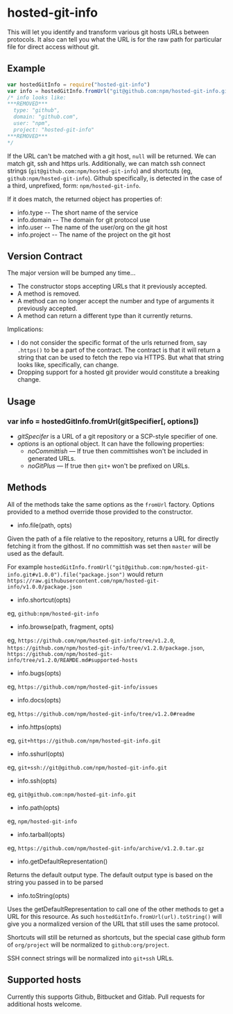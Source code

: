 # hosted-git-info

This will let you identify and transform various git hosts URLs between
protocols.  It also can tell you what the URL is for the raw path for
particular file for direct access without git.

## Example

```javascript
var hostedGitInfo = require("hosted-git-info")
var info = hostedGitInfo.fromUrl("git@github.com:npm/hosted-git-info.git", opts)
/* info looks like:
***REMOVED***
  type: "github",
  domain: "github.com",
  user: "npm",
  project: "hosted-git-info"
***REMOVED***
*/
```

If the URL can't be matched with a git host, `null` will be returned.  We
can match git, ssh and https urls.  Additionally, we can match ssh connect
strings (`git@github.com:npm/hosted-git-info`) and shortcuts (eg,
`github:npm/hosted-git-info`).  Github specifically, is detected in the case
of a third, unprefixed, form: `npm/hosted-git-info`.

If it does match, the returned object has properties of:

* info.type -- The short name of the service
* info.domain -- The domain for git protocol use
* info.user -- The name of the user/org on the git host
* info.project -- The name of the project on the git host

## Version Contract

The major version will be bumped any time…

* The constructor stops accepting URLs that it previously accepted.
* A method is removed.
* A method can no longer accept the number and type of arguments it previously accepted.
* A method can return a different type than it currently returns.

Implications:

* I do not consider the specific format of the urls returned from, say
  `.https()` to be a part of the contract.  The contract is that it will
  return a string that can be used to fetch the repo via HTTPS.  But what
  that string looks like, specifically, can change.
* Dropping support for a hosted git provider would constitute a breaking
  change.

## Usage

### var info = hostedGitInfo.fromUrl(gitSpecifier[, options])

* *gitSpecifer* is a URL of a git repository or a SCP-style specifier of one.
* *options* is an optional object. It can have the following properties:
  * *noCommittish* — If true then committishes won't be included in generated URLs.
  * *noGitPlus* — If true then `git+` won't be prefixed on URLs.

## Methods

All of the methods take the same options as the `fromUrl` factory.  Options
provided to a method override those provided to the constructor.

* info.file(path, opts)

Given the path of a file relative to the repository, returns a URL for
directly fetching it from the githost.  If no committish was set then
`master` will be used as the default.

For example `hostedGitInfo.fromUrl("git@github.com:npm/hosted-git-info.git#v1.0.0").file("package.json")`
would return `https://raw.githubusercontent.com/npm/hosted-git-info/v1.0.0/package.json`

* info.shortcut(opts)

eg, `github:npm/hosted-git-info`

* info.browse(path, fragment, opts)

eg, `https://github.com/npm/hosted-git-info/tree/v1.2.0`,
`https://github.com/npm/hosted-git-info/tree/v1.2.0/package.json`,
`https://github.com/npm/hosted-git-info/tree/v1.2.0/REAMDE.md#supported-hosts`

* info.bugs(opts)

eg, `https://github.com/npm/hosted-git-info/issues`

* info.docs(opts)

eg, `https://github.com/npm/hosted-git-info/tree/v1.2.0#readme`

* info.https(opts)

eg, `git+https://github.com/npm/hosted-git-info.git`

* info.sshurl(opts)

eg, `git+ssh://git@github.com/npm/hosted-git-info.git`

* info.ssh(opts)

eg, `git@github.com:npm/hosted-git-info.git`

* info.path(opts)

eg, `npm/hosted-git-info`

* info.tarball(opts)

eg, `https://github.com/npm/hosted-git-info/archive/v1.2.0.tar.gz`

* info.getDefaultRepresentation()

Returns the default output type. The default output type is based on the
string you passed in to be parsed

* info.toString(opts)

Uses the getDefaultRepresentation to call one of the other methods to get a URL for
this resource. As such `hostedGitInfo.fromUrl(url).toString()` will give
you a normalized version of the URL that still uses the same protocol.

Shortcuts will still be returned as shortcuts, but the special case github
form of `org/project` will be normalized to `github:org/project`.

SSH connect strings will be normalized into `git+ssh` URLs.

## Supported hosts

Currently this supports Github, Bitbucket and Gitlab. Pull requests for
additional hosts welcome.
